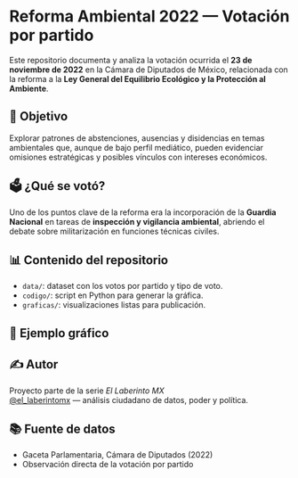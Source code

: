 # Reforma Ambiental 2022 — Votación por partido

Este repositorio documenta y analiza la votación ocurrida el **23 de noviembre de 2022** en la Cámara de Diputados de México, relacionada con la reforma a la **Ley General del Equilibrio Ecológico y la Protección al Ambiente**.

## 🎯 Objetivo

Explorar patrones de abstenciones, ausencias y disidencias en temas ambientales que, aunque de bajo perfil mediático, pueden evidenciar omisiones estratégicas y posibles vínculos con intereses económicos.

## 🗳️ ¿Qué se votó?

Uno de los puntos clave de la reforma era la incorporación de la **Guardia Nacional** en tareas de **inspección y vigilancia ambiental**, abriendo el debate sobre militarización en funciones técnicas civiles.

## 📊 Contenido del repositorio

- `data/`: dataset con los votos por partido y tipo de voto.
- `codigo/`: script en Python para generar la gráfica.
- `graficas/`: visualizaciones listas para publicación.

## 📌 Ejemplo gráfico



## ✍️ Autor

Proyecto parte de la serie *El Laberinto MX*  
[@el_laberintomx](https://www.instagram.com/el_laberintomx) — análisis ciudadano de datos, poder y política.

## 📚 Fuente de datos

- Gaceta Parlamentaria, Cámara de Diputados (2022)
- Observación directa de la votación por partido


